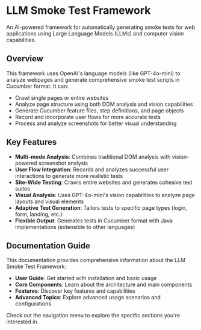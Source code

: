 # LLM Smoke Test Framework

An AI-powered framework for automatically generating smoke tests for web applications using Large Language Models (LLMs) and computer vision capabilities.

## Overview

This framework uses OpenAI's language models (like GPT-4o-mini) to analyze webpages and generate comprehensive smoke test scripts in Cucumber format. It can:

- Crawl single pages or entire websites
- Analyze page structure using both DOM analysis and vision capabilities
- Generate Cucumber feature files, step definitions, and page objects
- Record and incorporate user flows for more accurate tests
- Process and analyze screenshots for better visual understanding

## Key Features

- **Multi-mode Analysis**: Combines traditional DOM analysis with vision-powered screenshot analysis
- **User Flow Integration**: Records and analyzes successful user interactions to generate more realistic tests
- **Site-Wide Testing**: Crawls entire websites and generates cohesive test suites
- **Visual Analysis**: Uses GPT-4o-mini's vision capabilities to analyze page layouts and visual elements
- **Adaptive Test Generation**: Tailors tests to specific page types (login, form, landing, etc.)
- **Flexible Output**: Generates tests in Cucumber format with Java implementations (extensible to other languages)

## Documentation Guide

This documentation provides comprehensive information about the LLM Smoke Test Framework:

- **User Guide**: Get started with installation and basic usage
- **Core Components**: Learn about the architecture and main components
- **Features**: Discover key features and capabilities
- **Advanced Topics**: Explore advanced usage scenarios and configurations

Check out the navigation menu to explore the specific sections you're interested in.
